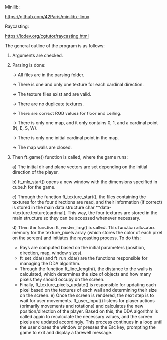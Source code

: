 Minilib:

https://github.com/42Paris/minilibx-linux

Raycasting:

https://lodev.org/cgtutor/raycasting.html

The general outline of the program is as follows:

1. Arguments are checked.

2. Parsing is done:

   -> All files are in the parsing folder.

   -> There is one and only one texture for each cardinal direction.

   -> The texture files exist and are valid.

   -> There are no duplicate textures.

   -> There are correct RGB values for floor and ceiling.

   -> There is only one map, and it only contains 0, 1, and a cardinal point (N, E, S, W).

   -> There is only one initial cardinal point in the map.

   -> The map walls are closed.

3. Then ft_game() function is called, where the game runs:

   a) The initial dir and plane vectors are set depending on the initial direction of the player.

   b) ft_mlx_start() opens a new window with the dimensions specified in cube.h for the game.

   c) Through the function ft_texture_start(), the files containing the textures for the four directions are read, and their information (if correct) is stored in the main data structure char **data->texture.texture[cardinal]. This way, the four textures are stored in the main structure so they can be accessed whenever necessary.

   d) Then the function ft_render_img() is called. This function allocates memory for the texture_pixels array (which stores the color of each pixel on the screen) and initiates the raycasting process. To do this:

      * Rays are computed based on the initial parameters (position, direction, map, window sizes).
      * ft_set_dda() and ft_run_dda() are the functions responsible for managing the DDA algorithm.
      * Through the function ft_line_length(), the distance to the walls is calculated, which determines the size of objects and how many pixels they should occupy on the screen.
      * Finally, ft_texture_pixels_update() is responsible for updating each pixel based on the textures of each wall and determining their size on the screen.
  e) Once the screen is rendered, the next step is to wait for user movements. ft_user_input() listens for player actions (primarily movements and rotations) and calculates the new position/direction of the player. Based on this, the DDA algorithm is called again to recalculate the necessary values, and the screen pixels are updated accordingly. This process continues in a loop until the user closes the window or presses the Esc key, prompting the game to exit and display a farewell message.
   

   
